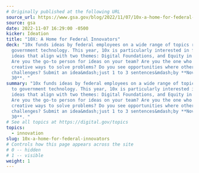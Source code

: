 ```yaml
---
# Originally published at the following URL
source_url: https://www.gsa.gov/blog/2022/11/07/10x-a-home-for-federal-innovators
source: gsa
date: 2022-11-07 16:29:00 -0500
kicker: Ideation
title: "10X: A Home for Federal Innovators"
deck: "10x funds ideas by federal employees on a wide range of topics related to
  government technology. This year, 10x is particularly interested in funding
  ideas that align with two themes: Digital Foundations, and Equity in Delivery.
  Are you the go-to person for ideas on your team? Are you the one who finds
  creative ways to solve problems? Do you see opportunities where others see
  challenges? Submit an idea&mdash;just 1 to 3 sentences&mdash;by **November
  30**. "
summary: "10x funds ideas by federal employees on a wide range of topics related
  to government technology. This year, 10x is particularly interested in funding
  ideas that align with two themes: Digital Foundations, and Equity in Delivery.
  Are you the go-to person for ideas on your team? Are you the one who finds
  creative ways to solve problems? Do you see opportunities where others see
  challenges? Submit an idea&mdash;just 1 to 3 sentences&mdash;by **November
  30**. "
# See all topics at https://digital.gov/topics
topics:
  - innovation
slug: 10x-a-home-for-federal-innovators
# Controls how this page appears across the site
# 0 -- hidden
# 1 -- visible
weight: 1
---
```


